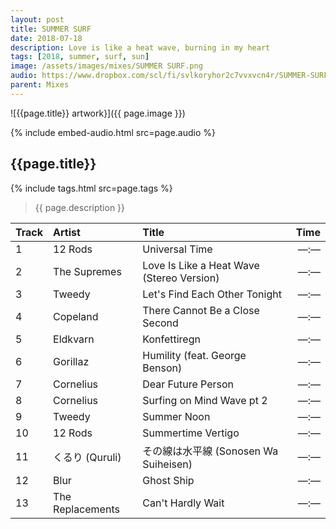 ```yaml
---
layout: post
title: SUMMER SURF
date: 2018-07-18
description: Love is like a heat wave, burning in my heart
tags: [2018, summer, surf, sun]
image: /assets/images/mixes/SUMMER SURF.png
audio: https://www.dropbox.com/scl/fi/svlkoryhor2c7vvxvcn4r/SUMMER-SURF.mp3?rlkey=m9doczdjw6ljjjiraowzv762k&raw=1
parent: Mixes
---
```


![{{page.title}} artwork}]({{ page.image }})

{% include embed-audio.html src=page.audio %}

## {{page.title}}
{% include tags.html src=page.tags %}
>{{ page.description }}

| Track | Artist            | Title                                    |   Time |
|:------|:------------------|:-----------------------------------------|-------:|
| 1     | 12 Rods           | Universal Time                           |  —:—   |
| 2     | The Supremes      | Love Is Like a Heat Wave (Stereo Version)|  —:—   |
| 3     | Tweedy            | Let's Find Each Other Tonight            |  —:—   |
| 4     | Copeland          | There Cannot Be a Close Second           |  —:—   |
| 5     | Eldkvarn          | Konfettiregn                             |  —:—   |
| 6     | Gorillaz          | Humility (feat. George Benson)           |  —:—   |
| 7     | Cornelius         | Dear Future Person                       |  —:—   |
| 8     | Cornelius         | Surfing on Mind Wave pt 2                |  —:—   |
| 9     | Tweedy            | Summer Noon                              |  —:—   |
| 10    | 12 Rods           | Summertime Vertigo                       |  —:—   |
| 11    | くるり (Quruli)    | その線は水平線 (Sonosen Wa Suiheisen)       |  —:—   |
| 12    | Blur              | Ghost Ship                               |  —:—   |
| 13    | The Replacements  | Can't Hardly Wait                        |  —:—   |


